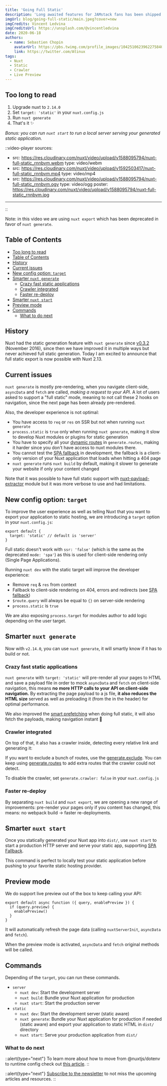 ```yaml
---
title: 'Going Full Static'
description: 'Long awaited features for JAMstack fans has been shipped in v2.13: full static export, improved smart prefetching, integrated crawler, faster re-deploy, built-in web server and new target option for config ⚡️'
imgUrl: blog/going-full-static/main.jpeg?cover=new
imgCredits: Vincent Ledvina
imgCreditsUrl: https://unsplash.com/@vincentledvina
date: 2020-06-18
authors:
  - name: Sebastien Chopin
    avatarUrl: https://pbs.twimg.com/profile_images/1042510623962275840/1Iw_Mvud_400x400.jpg
    link: https://twitter.com/Atinux
tags:
  - Nuxt
  - Static
  - Crawler
  - Live Preview
---
```


## Too long to read

1. Upgrade nuxt to `2.14.0`
2. Set `target: 'static'` in your `nuxt.config.js`
3. Run `nuxt generate`
4. That's it ✨

_Bonus: you can run `nuxt start` to run a local server serving your generated static application._

::video-player
sources:
- src: https://res.cloudinary.com/nuxt/video/upload/v1588095794/nuxt-full-static_rnnbvm.webm
  type: video/webm
- src: https://res.cloudinary.com/nuxt/video/upload/v1592503417/nuxt-full-static_rnnbvm.mp4
  type: video/mp4
- src: https://res.cloudinary.com/nuxt/video/upload/v1588095794/nuxt-full-static_rnnbvm.ogv
  type: video/ogg
poster: https://res.cloudinary.com/nuxt/video/upload/v1588095794/nuxt-full-static_rnnbvm.jpg
---
::

<p>

Note: in this video we are using `nuxt export` which has been deprecated in favor of `nuxt generate`.

</p>

## Table of Contents

- [Too long to read](#too-long-to-read)
- [Table of Contents](#table-of-contents)
- [History](#history)
- [Current issues](#current-issues)
- [New config option: `target`](#new-config-option-target)
- [Smarter `nuxt generate`](#smarter-nuxt-generate)
  - [Crazy fast static applications](#crazy-fast-static-applications)
  - [Crawler integrated](#crawler-integrated)
  - [Faster re-deploy](#faster-re-deploy)
- [Smarter `nuxt start`](#smarter-nuxt-start)
- [Preview mode](#preview-mode)
- [Commands](#commands)
  - [What to do next](#what-to-do-next)

## History

Nuxt had the static generation feature with `nuxt generate` since [v0.3.2](https://github.com/nuxt/nuxt.js/releases/tag/v0.3.2) (November 2016), since then we have improved it in multiple ways but never achieved full static generation. Today I am excited to announce that full static export is now possible with Nuxt 2.13.

## Current issues

`nuxt generate` is mostly pre-rendering, when you navigate client-side, `asyncData` and `fetch` are called, _making a request to your API_. A lot of users asked to support a "full static" mode, meaning to not call these 2 hooks on navigation, since the next page has been already pre-rendered.

Also, the developer experience is not optimal:

- You have access to `req` or `res` on SSR but not when running `nuxt generate`
- `process.static` is `true` only when running `nuxt generate`, making it slow to develop Nuxt modules or plugins for static generation
- You have to specify all your [dynamic routes](/docs/2.x/features/file-system-routing#dynamic-routes) in `generate.routes`, making it harder since you don't have access to nuxt modules there.
- You cannot test the [SPA fallback](/docs/2.x/concepts/static-site-generation#spa-fallback) in development, the fallback is a client-only version of your Nuxt application that loads when hitting a 404 page
- `nuxt generate` runs `nuxt build` by default, making it slower to generate your website if only your content changed

Note that it was possible to have full static support with [nuxt-payload-extractor](https://github.com/DreaMinder/nuxt-payload-extractor) module but it was more verbose to use and had limitations.

## New config option: `target`

To improve the user experience as well as telling Nuxt that you want to export your application to static hosting, we are introducing a `target` option in your `nuxt.config.js`:

```js{}[nuxt.config.js]
export default {
  target: 'static' // default is 'server'
}
```

<base-alert type="warning">

Full static doesn't work with `ssr: 'false'` (which is the same as the deprecated `mode: 'spa'`) as this is used for client-side rendering only (Single Page Applications).

</base-alert>

Running `nuxt dev` with the static target will improve the developer experience:

- Remove `req` & `res` from context
- Fallback to client-side rendering on 404, errors and redirects (see [SPA fallback](/docs/2.x/concepts/static-site-generation#spa-fallback))
- `$route.query` will always be equal to `{}` on server-side rendering
- `process.static` is `true`

We are also exposing `process.target` for modules author to add logic depending on the user target.

## Smarter `nuxt generate`

Now with `v2.14.0`, you can use `nuxt generate`, it will smartly know if it has to build or not.

### Crazy fast static applications

`nuxt generate` with `target: 'static'` will pre-render all your pages to HTML and save a payload file in order to mock `asyncData` and `fetch` on client-side navigation, this means **no** **more HTTP calls to your API on client-side navigation.** By extracting the page payload to a js file, **it also reduces the HTML size** served as well as preloading it (from the <link> in the header) for optimal performance.

We also improved the [smart prefetching](/blog/introducing-smart-prefetching) when doing full static, it will also fetch the payloads, making navigation instant 👀

### Crawler integrated

On top of that, it also has a crawler inside, detecting every relative link and generating it:

If you want to exclude a bunch of routes, use the [generate.exclude](/docs/2.x/configuration-glossary/configuration-generate#exclude). You can keep using [generate.routes](/docs/2.x/configuration-glossary/configuration-generate#routes) to add extra routes that the crawler could not detect.

To disable the crawler, set `generate.crawler: false` in your `nuxt.config.js`

### Faster re-deploy

By separating `nuxt build` and `nuxt export`, we are opening a new range of improvements: pre-render your pages only if you content has changed, this means: no webpack build → faster re-deployments.

## Smarter `nuxt start`

Once you statically generated your Nuxt app into `dist/`, use `nuxt start` to start a production HTTP server and serve your static app, supporting [SPA Fallback](/docs/2.x/concepts/static-site-generation#spa-fallback).

This command is perfect to locally test your static application before pushing to your favorite static hosting provider.

## Preview mode

We do support live preview out of the box to keep calling your API:

```js{}[plugins/preview.client.js]
export default async function ({ query, enablePreview }) {
  if (query.preview) {
    enablePreview()
  }
}
```

It will automatically refresh the page data (calling `nuxtServerInit`, `asyncData` and `fetch`).

When the preview mode is activated, `asyncData` and `fetch` original methods will be called.

## Commands

Depending of the `target`, you can run these commands.

- `server`
  - `nuxt dev`: Start the development server
  - `nuxt build`: Bundle your Nuxt application for production
  - `nuxt start`: Start the production server
- `static`
  - `nuxt dev`: Start the development server (static aware)
  - `nuxt generate`: Bundle your Nuxt application for production if needed (static aware) and export your application to static HTML in `dist/` directory
  - `nuxt start`: Serve your production application from `dist/`

### What to do next

::alert{type="next"}
To learn more about how to move from @nuxtjs/dotenv to runtime config check out [this article](/blog/moving-from-nuxtjs-dotenv-to-runtime-config).
::

::alert{type="next"}
[Subscribe to the newsletter](#subscribe-to-newsletter) to not miss the upcoming articles and resources.
::

